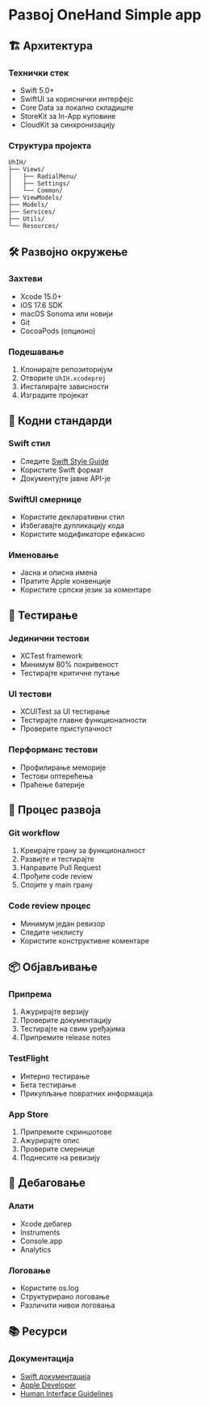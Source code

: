 # Развој OneHand Simple app

## 🏗️ Архитектура

### Технички стек
- Swift 5.0+
- SwiftUI за кориснички интерфејс
- Core Data за локално складиште
- StoreKit за In-App куповине
- CloudKit за синхронизацију

### Структура пројекта
```
UhIH/
├── Views/
│   ├── RadialMenu/
│   ├── Settings/
│   └── Common/
├── ViewModels/
├── Models/
├── Services/
├── Utils/
└── Resources/
```

## 🛠️ Развојно окружење

### Захтеви
- Xcode 15.0+
- iOS 17.6 SDK
- macOS Sonoma или новији
- Git
- CocoaPods (опционо)

### Подешавање
1. Клонирајте репозиторијум
2. Отворите `UhIH.xcodeproj`
3. Инсталирајте зависности
4. Изградите пројекат

## 📝 Кодни стандарди

### Swift стил
- Следите [Swift Style Guide](https://google.github.io/swift/)
- Користите Swift формат
- Документујте јавне API-је

### SwiftUI смернице
- Користите декларативни стил
- Избегавајте дупликацију кода
- Користите модификаторе ефикасно

### Именовање
- Јасна и описна имена
- Пратите Apple конвенције
- Користите српски језик за коментаре

## 🧪 Тестирање

### Јединични тестови
- XCTest framework
- Минимум 80% покривеност
- Тестирајте критичне путање

### UI тестови
- XCUITest за UI тестирање
- Тестирајте главне функционалности
- Проверите приступачност

### Перформанс тестови
- Профилирање меморије
- Тестови оптерећења
- Праћење батерије

## 🔄 Процес развоја

### Git workflow
1. Креирајте грану за функционалност
2. Развијте и тестирајте
3. Направите Pull Request
4. Прођите code review
5. Спојите у main грану

### Code review процес
- Минимум један ревизор
- Следите чеклисту
- Користите конструктивне коментаре

## 📦 Објављивање

### Припрема
1. Ажурирајте верзију
2. Проверите документацију
3. Тестирајте на свим уређајима
4. Припремите release notes

### TestFlight
- Интерно тестирање
- Бета тестирање
- Прикупљање повратних информација

### App Store
1. Припремите скриншотове
2. Ажурирајте опис
3. Проверите смернице
4. Поднесите на ревизију

## 🐛 Дебаговање

### Алати
- Xcode дебагер
- Instruments
- Console.app
- Analytics

### Логовање
- Користите os.log
- Структурирано логовање
- Различити нивои логовања

## 📚 Ресурси

### Документација
- [Swift документација](https://swift.org/documentation/)
- [Apple Developer](https://developer.apple.com)
- [Human Interface Guidelines](https://developer.apple.com/design/human-interface-guidelines/) 